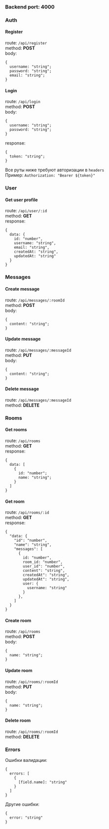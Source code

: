 ### Backend port: 4000
### Auth
#### Register
route: `/api/register`  
method: **POST**  
body:
```
{
  username: "string";
  password: "string";
  email: "string";
}
```
#### Login
route: `/api/login`  
method: **POST**  
body:
```
{
  username: "string";
  password: "string";
}
```  
response: 
```
{
  token: "string";
}
```
    
Все руты ниже требуют авторизации в `headers`  
Пример: `Authorization: "Bearer ${token}"`  

### User
#### Get user profile
route: `/api/user/:id`  
method: **GET**  
response: 
```
{
  data: {
    id: "number",
    username: "string",
    email: "string",
    createdAt: "string",
    updatedAt: "string"
  }
}  
```
### Messages
#### Create message  
route: `/api/messages/:roomId`  
method: **POST**  
body:
```
{
  content: "string";
}
```
#### Update message  
route: `/api/messages/:messageId`  
method: **PUT**  
body:
```
{
  content: "string";
}
```
#### Delete message
route: `/api/messages/:messageId`  
method: **DELETE**  
### Rooms
#### Get rooms
route: `/api/rooms`  
method: **GET**  
response: 
```
{
  data: [
    {
      id: "number";
      name: "string";
    }
  ]
}
```
#### Get room
route: `/api/rooms/:id`  
method: **GET**  
response: 
```
{
  "data: {
    "id": "number",
    "name": "string",
    "messages": [
      {
        id: "number",
        room_id: "number",
        user_id": "number",
        content": "string",
        createdAt": "string",
        updatedAt": "string",
        user: {
          username: "string"
        }
      },
    ]
  }
}
```
#### Create room  
route: `/api/rooms`  
method: **POST**  
body:
```
{
  name: "string";
}
```
#### Update room  
route: `/api/rooms/:roomId`  
method: **PUT**  
body:
```
{
  name: "string";
}
```
#### Delete room
route: `/api/rooms/:roomId`  
method: **DELETE**  

### Errors
Ошибки валидации:  
```
{
  errors: [
    {
      [field.name]: "string"
    }
  ]
}
```
Другие ошибки: 
```
{ 
  error: "string" 
}
```
